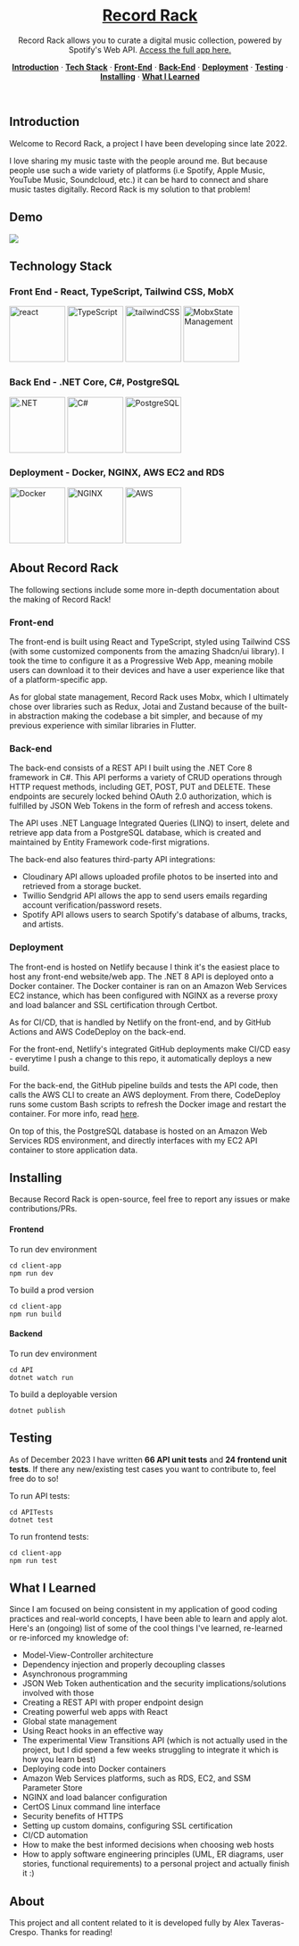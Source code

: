
<h1 align="center"><a href="https://recordrack.ca">Record Rack</a></h1>
<p align="center">
 Record Rack allows you to curate a digital music collection, powered by Spotify's Web API. <a href="https://recordrack.ca">Access the full app here.</a>
</p>
<p align="center">
  <a href="#introduction"><strong>Introduction</strong></a> ·
  <a href="#technology-stack"><strong>Tech Stack</strong></a> ·
  <a href="#front-end"><strong>Front-End</strong></a> ·
  <a href="#back-end"><strong>Back-End</strong></a> ·
  <a href="#deployment"><strong>Deployment</strong></a> ·
  <a href="#testing"><strong>Testing</strong></a> · 
  <a href="#installing"><strong>Installing</strong></a> ·
<a href="#what-i-learned"><strong>What I Learned</strong></a>
</p>
<br/>

## Introduction

Welcome to Record Rack, a project I have been developing since late 2022. 

I love sharing my music taste with the people around me. But because people use such a wide variety of platforms (i.e Spotify, Apple Music, YouTube Music, Soundcloud, etc.) it can be hard to connect and share music tastes digitally. Record Rack is my solution to that problem!

## Demo

![](https://github.com/ataverascrespo/ataverascrespo/blob/main/recordrack_demo.gif)

## Technology Stack

<div class="flex flex-col">
  <h3>Front End - React, TypeScript, Tailwind CSS, MobX</h1> 
  
  <div class="flex flex-row">
    <img src="https://upload.wikimedia.org/wikipedia/commons/thumb/a/a7/React-icon.svg/1200px-React-icon.svg.png" alt="react" width="100"/>
    <img src="https://upload.wikimedia.org/wikipedia/commons/thumb/4/4c/Typescript_logo_2020.svg/512px-Typescript_logo_2020.svg.png?20221110153201" alt="TypeScript" width="100"/>
    <img src="https://files.raycast.com/sjxs3pxsc6k63ju0fzv8l3cu4v90" alt="tailwindCSS" width="100"/>
    <img src="https://mobx.js.org/img/mobx.png" alt="MobxStateManagement" width="100"/>
  </div>
</div>

<div class="flex flex-col">
  <h3>Back End - .NET Core, C#, PostgreSQL</h1> 
  
  <div class="flex flex-row">
    <img src="https://upload.wikimedia.org/wikipedia/commons/thumb/e/ee/.NET_Core_Logo.svg/2048px-.NET_Core_Logo.svg.png" alt=".NET" width="100"/>
    <img src="https://seeklogo.com/images/C/c-sharp-c-logo-02F17714BA-seeklogo.com.png" alt="C#" width="100"/>
    <img src="https://upload.wikimedia.org/wikipedia/commons/thumb/2/29/Postgresql_elephant.svg/1200px-Postgresql_elephant.svg.png" alt="PostgreSQL" width="100"/>
  </div>
</div>


<div class="flex flex-col">
  <h3>Deployment - Docker, NGINX, AWS EC2 and RDS</h1> 
  
  <div class="flex flex-row">
    <img src="https://images.crunchbase.com/image/upload/c_lpad,f_auto,q_auto:eco,dpr_1/ywjqppks5ffcnbfjuttq" alt="Docker" width="100"/>
    <img src="https://managedserver.it/wp-content/uploads/2021/11/nginx.png" alt="NGINX" width="100"/>
    <img src="https://static-00.iconduck.com/assets.00/aws-icon-1024x1024-runl182z.png" alt="AWS" width="100"/>
  </div>
</div>

## About Record Rack
The following sections include some more in-depth documentation about the making of Record Rack!
### Front-end 

The front-end is built using React and TypeScript, styled using Tailwind CSS (with some customized components from the amazing Shadcn/ui library). I took the time to configure it as a Progressive Web App, meaning mobile users can download it to their devices and have a user experience like that of a platform-specific app.

As for global state management, Record Rack uses Mobx, which I ultimately chose over libraries such as Redux, Jotai and Zustand because of the built-in abstraction making the codebase a bit simpler, and because of my previous experience with similar libraries in Flutter.

### Back-end

The back-end consists of a REST API I built using the .NET Core 8 framework in C#. This API performs a variety of CRUD operations through HTTP request methods, including GET, POST, PUT and DELETE. These endpoints are securely locked behind OAuth 2.0 authorization, which is fulfilled by JSON Web Tokens in the form of refresh and access tokens. 

The API uses .NET Language Integrated Queries (LINQ) to insert, delete and retrieve app data from a PostgreSQL database, which is created and maintained by Entity Framework code-first migrations. 

The back-end also features third-party API integrations:
- Cloudinary API allows uploaded profile photos to be inserted into and retrieved from a storage bucket.
- Twillio Sendgrid API allows the app to send users emails regarding account verification/password resets.
- Spotify API allows users to search Spotify's database of albums, tracks, and artists. 

### Deployment

The front-end is hosted on Netlify because I think it's the easiest place to host any front-end website/web app. The .NET 8 API is deployed onto a Docker container. The Docker container is ran on an Amazon Web Services EC2 instance, which has been configured with NGINX as a reverse proxy and load balancer and SSL certification through Certbot. 

As for CI/CD, that is handled by Netlify on the front-end, and by GitHub Actions and AWS CodeDeploy on the back-end.

For the front-end, Netlify's integrated GitHub deployments make CI/CD easy - everytime I push a change to this repo, it automatically deploys a new build.

For the back-end, the GitHub pipeline builds and tests the API code, then calls the AWS CLI to create an AWS deployment. From there, CodeDeploy runs some custom Bash scripts to refresh the Docker image and restart the container. For more info, read [here](https://blog.alextaverascrespo.com/implementing-cicd-for-net-8-apis-on-aws-ec2-using-github-actions-and-docker).

On top of this, the PostgreSQL database is hosted on an Amazon Web Services RDS environment, and directly interfaces with my EC2 API container to store application data.

## Installing
Because Record Rack is open-source, feel free to report any issues or make contributions/PRs.

#### Frontend
To run dev environment
    
    cd client-app
    npm run dev

To build a prod version
    
    cd client-app
    npm run build

#### Backend
To run dev environment
    
    cd API
    dotnet watch run

To build a deployable version
    
    dotnet publish

## Testing
As of December 2023 I have written **66 API unit tests** and **24 frontend unit tests**. If there any new/existing test cases you want to contribute to, feel free do to so!

To run API tests: 
    
    cd APITests
    dotnet test

To run frontend tests: 
    
    cd client-app
    npm run test

## What I Learned

Since I am focused on being consistent in my application of good coding practices and real-world concepts, I have been able to learn and apply alot. Here's an (ongoing) list of some of the cool things I've learned, re-learned or re-inforced my knowledge of: 

* Model-View-Controller architecture 
* Dependency injection and properly decoupling classes
* Asynchronous programming
* JSON Web Token authentication and the security implications/solutions involved with those
* Creating a REST API with proper endpoint design
* Creating powerful web apps with React
* Global state management
* Using React hooks in an effective way
* The experimental View Transitions API (which is not actually used in the project, but I did spend a few weeks struggling to integrate it which is how you learn best)
* Deploying code into Docker containers
* Amazon Web Services platforms, such as RDS, EC2, and SSM Parameter Store
* NGINX and load balancer configuration
* CertOS Linux command line interface
* Security benefits of HTTPS
* Setting up custom domains, configuring SSL certification
* CI/CD automation
* How to make the best informed decisions when choosing web hosts
* How to apply software engineering principles (UML, ER diagrams, user stories, functional requirements) to a personal project and actually finish it :)

## About
This project and all content related to it is developed fully by Alex Taveras-Crespo. Thanks for reading!
 
